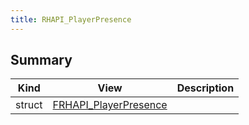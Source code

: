 ```yaml
---
title: RHAPI_PlayerPresence
---
```


## Summary
| Kind | View | Description |
|------|------|-------------|
|struct|[FRHAPI_PlayerPresence](/unreal-plugins/all/structfrhapi__playerpresence/#structFRHAPI__PlayerPresence)||
